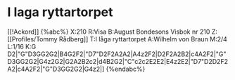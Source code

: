 # I laga ryttartorpet

[[!Ackord]]
{%abc%}
X:210
R:Visa
B:August Bondesons Visbok nr 210
Z:[[Profiles/Tommy Rådberg]]
T:I låga ryttartorpet
A:Wilhelm von Braun
M:2/4
L:1/16
K:G
D2|"G"D3GG2G2|B4G2F2|"D7"D2F2A2A2|A4z2F2|D2F2A2B2|c4A2F2|"G"D3GG2G2|G4z2G2|G2A2B2c2|d4B2G2|"C"c2c2E2E2|E4z2E2|"D7"D2D2F2A2|c4A2F2|"G"D3GG2G2|G4z2|]
{%endabc%}

